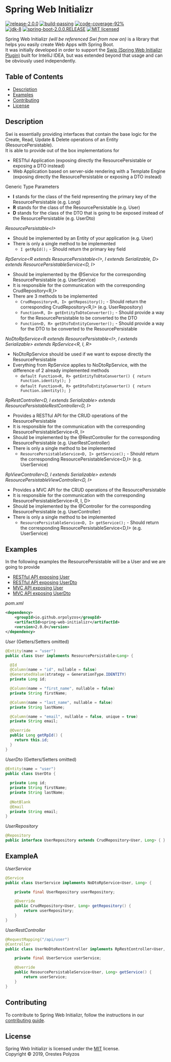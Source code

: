 Spring Web Initializr
==========
[![release-2.0.0][shield-release]](#)
[![build-passing][shield-build]](#)
[![code-coverage-92%][shield-coverage]](#)  
[![jdk-8][shield-jdk]](#)
[![spring-boot-2.0.0.RELEASE][shield-spring]](#)
[![MIT licensed][shield-license]](#)

Spring Web Initializr _(will be referenced Swi from now on)_ is a library that helps you easily create Web Apps with Spring Boot.  
It was initially developed in order to support the [Swip (Spring Web Initializr Plugin)](https://plugins.jetbrains.com/plugin/12239-swip-spring-web-initializr-) 
built for IntelliJ IDEA, but was extended beyond that usage and can be obviously used independently.

Table of Contents
-----------------
  * [Description](#Description)
  * [Examples](#Examples)
  * [Contributing](#Contributing)
  * [License](#License)
  
Description
-----------

Swi is essentially providing interfaces that contain the base logic for the Create, Read, Update & Delete  operations of an Entity (ResourcePersistable).  
It is able to provide out of the box implementations for
*  RESTful Application (exposing directly the ResourcePersistable or exposing a DTO instead)
*  Web Application based on server-side rendering with a Template Engine (exposing directly the ResourcePersistable or exposing a DTO instead)

Generic Type Parameters
* **I** stands for the class of the field representing the primary key of the ResourcePersistable (e.g. Long)
* **R** stands for the class of the ResourcePersistable (e.g. User)
* **D** stands for the class of the DTO that is going to be exposed instead of the ResourcePersistable (e.g. UserDto)

_ResourcePersistable\<I\>_
* Should be implemented by an Entity of your application (e.g. User)  
* There is only a single method to be implemented  
    * `I getRpId();` - Should return the primary key field

_RpService\<R extends ResourcePersistable\<I\>, I extends Serializable, D\> extends ResourcePersistableService\<D, I\>_
* Should be implemented by the @Service for the corresponding ResourcePersistable (e.g. UserService)
* It is responsible for the communication with the corresponding CrudRepository<R,I>
* There are 3 methods to be implemented
    * `CrudRepository<R, I> getRepository();` - Should return the corresponding CrudRepository<R,I> (e.g. UserRepository)
    * `Function<R, D> getEntityToDtoConverter();` - Should provide a way for the ResourcePersistable to be converted to the DTO
    * `Function<D, R> getDtoToEntityConverter();` - Should provide a way for the DTO to be converted to the ResourcePersistable


_NoDtoRpService\<R extends ResourcePersistable\<I\>, I extends Serializable\> extends RpService\<R, I, R\>_
* NoDtoRpService should be used if we want to expose directly the ResourcePersistable
* Everything from RpService applies to NoDtoRpService, with the difference of 2 already implemented methods
    * `default Function<R, R> getEntityToDtoConverter() { return Function.identity(); }`
    * `default Function<R, R> getDtoToEntityConverter() { return Function.identity(); }`

_RpRestController\<D, I extends Serializable> extends ResourcePersistableRestController\<D, I\>_
* Provides a RESTful API for the CRUD operations of the ResourcePersistable
* It is responsible for the communication with the corresponding ResourcePersistableService<R, I>
* Should be implemented by the @RestController for the corresponding ResourcePersistable (e.g. UserRestController)
* There is only a single method to be implemented  
    * `ResourcePersistableService<D, I> getService();` - Should return the corresponding ResourcePersistableService<D,I> (e.g. UserService)

_RpViewController\<D, I extends Serializable\> extends ResourcePersistableViewController\<D, I\>_
* Provides a MVC API for the CRUD operations of the ResourcePersistable
* It is responsible for the communication with the corresponding ResourcePersistableService<R, I, D>
* Should be implemented by the @Controller for the corresponding ResourcePersistable (e.g. UserController)
* There is only a single method to be implemented  
    * `ResourcePersistableService<D, I> getService();` - Should return the corresponding ResourcePersistableService<D,I> (e.g. UserService)
    
Examples
--------
In the following examples the ResourcePersistable will be a User and we are going to provide
  * [RESTful API exposing User](#ExampleA)
  * [RESTful API exposing UserDto](#ExampleB)
  * [MVC API exposing User](#ExampleC)
  * [MVC API exposing UserDto](#ExampleD)

_pom.xml_
```xml
<dependency>
    <groupId>io.github.orpolyzos</groupId>
    <artifactId>spring-web-initializr</artifactId>
    <version>2.0.0</version>
</dependency>
```
 
_User_ (Getters/Setters omitted)
```java
@Entity(name = "user")
public class User implements ResourcePersistable<Long> {

  @Id
  @Column(name = "id", nullable = false)
  @GeneratedValue(strategy = GenerationType.IDENTITY)
  private Long id;

  @Column(name = "first_name", nullable = false)
  private String firstName;

  @Column(name = "last_name", nullable = false)
  private String lastName;

  @Column(name = "email", nullable = false, unique = true)
  private String email;

  @Override
  public Long getRpId() {
    return this.id;
  }
}
```

_UserDto_ (Getters/Setters omitted)
```java
@Entity(name = "user")
public class UserDto {
  
  private Long id;
  private String firstName;
  private String lastName;
  
  @NotBlank
  @Email
  private String email;
}
```

_UserRepository_
```java
@Repository
public interface UserRepository extends CrudRepository<User, Long> { }
```

ExampleA
--------
_UserService_
```java
@Service
public class UserService implements NoDtoRpService<User, Long> {

    private final UserRepository userRepository;

    @Override
    public CrudRepository<User, Long> getRepository() {
        return userRepository;
    }
}
```

_UserRestController_
```java
@RequestMapping("/api/user")
@Controller
public class UserNoDtoRestController implements RpRestController<User, Long> {

    private final UserService userService;

    @Override
    public ResourcePersistableService<User, Long> getService() {
        return userService;
    }
}
```

Contributing
------------
To contribute to Spring Web Initializr, follow the instructions in our [contributing guide](/contributing.md).

License
-------
Spring Web Initializr is licensed under the [MIT](/license.md) license.  
Copyright &copy; 2019, Orestes Polyzos

[shield-release]: https://img.shields.io/badge/release-2.0.0-blue.svg
[shield-build]: https://img.shields.io/badge/build-passing-brightgreen.svg
[shield-coverage]: https://img.shields.io/badge/coverage-92%25-brightgreen.svg
[shield-jdk]: https://img.shields.io/badge/jdk-8-blue.svg
[shield-spring]: https://img.shields.io/badge/spring-2.2.1-blue.svg
[shield-license]: https://img.shields.io/badge/license-MIT-blue.svg
